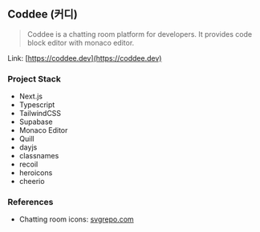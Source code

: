 ## Coddee (커디)

> Coddee is a chatting room platform for developers. It provides code block editor with monaco editor.

Link: [https://coddee.dev](https://coddee.dev)

### Project Stack

- Next.js
- Typescript
- TailwindCSS
- Supabase
- Monaco Editor
- Quill
- dayjs
- classnames
- recoil
- heroicons
- cheerio

### References

- Chatting room icons: [svgrepo.com](https://svgrepo.com)

